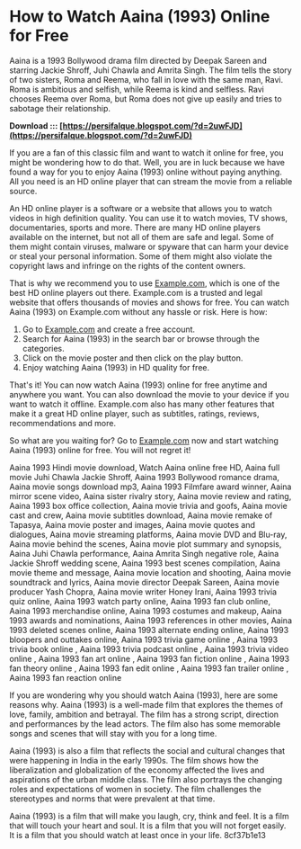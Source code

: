 
 
# How to Watch Aaina (1993) Online for Free
 
Aaina is a 1993 Bollywood drama film directed by Deepak Sareen and starring Jackie Shroff, Juhi Chawla and Amrita Singh. The film tells the story of two sisters, Roma and Reema, who fall in love with the same man, Ravi. Roma is ambitious and selfish, while Reema is kind and selfless. Ravi chooses Reema over Roma, but Roma does not give up easily and tries to sabotage their relationship.
 
**Download ::: [https://persifalque.blogspot.com/?d=2uwFJD](https://persifalque.blogspot.com/?d=2uwFJD)**


 
If you are a fan of this classic film and want to watch it online for free, you might be wondering how to do that. Well, you are in luck because we have found a way for you to enjoy Aaina (1993) online without paying anything. All you need is an HD online player that can stream the movie from a reliable source.
 
An HD online player is a software or a website that allows you to watch videos in high definition quality. You can use it to watch movies, TV shows, documentaries, sports and more. There are many HD online players available on the internet, but not all of them are safe and legal. Some of them might contain viruses, malware or spyware that can harm your device or steal your personal information. Some of them might also violate the copyright laws and infringe on the rights of the content owners.
 
That is why we recommend you to use [Example.com](https://example.com), which is one of the best HD online players out there. Example.com is a trusted and legal website that offers thousands of movies and shows for free. You can watch Aaina (1993) on Example.com without any hassle or risk. Here is how:
 
1. Go to [Example.com](https://example.com) and create a free account.
2. Search for Aaina (1993) in the search bar or browse through the categories.
3. Click on the movie poster and then click on the play button.
4. Enjoy watching Aaina (1993) in HD quality for free.

That's it! You can now watch Aaina (1993) online for free anytime and anywhere you want. You can also download the movie to your device if you want to watch it offline. Example.com also has many other features that make it a great HD online player, such as subtitles, ratings, reviews, recommendations and more.
 
So what are you waiting for? Go to [Example.com](https://example.com) now and start watching Aaina (1993) online for free. You will not regret it!
 
Aaina 1993 Hindi movie download,  Watch Aaina online free HD,  Aaina full movie Juhi Chawla Jackie Shroff,  Aaina 1993 Bollywood romance drama,  Aaina movie songs download mp3,  Aaina 1993 Filmfare award winner,  Aaina mirror scene video,  Aaina sister rivalry story,  Aaina movie review and rating,  Aaina 1993 box office collection,  Aaina movie trivia and goofs,  Aaina movie cast and crew,  Aaina movie subtitles download,  Aaina movie remake of Tapasya,  Aaina movie poster and images,  Aaina movie quotes and dialogues,  Aaina movie streaming platforms,  Aaina movie DVD and Blu-ray,  Aaina movie behind the scenes,  Aaina movie plot summary and synopsis,  Aaina Juhi Chawla performance,  Aaina Amrita Singh negative role,  Aaina Jackie Shroff wedding scene,  Aaina 1993 best scenes compilation,  Aaina movie theme and message,  Aaina movie location and shooting,  Aaina movie soundtrack and lyrics,  Aaina movie director Deepak Sareen,  Aaina movie producer Yash Chopra,  Aaina movie writer Honey Irani,  Aaina 1993 trivia quiz online,  Aaina 1993 watch party online,  Aaina 1993 fan club online,  Aaina 1993 merchandise online,  Aaina 1993 costumes and makeup,  Aaina 1993 awards and nominations,  Aaina 1993 references in other movies,  Aaina 1993 deleted scenes online,  Aaina 1993 alternate ending online,  Aaina 1993 bloopers and outtakes online,  Aaina 1993 trivia game online ,  Aaina 1993 trivia book online ,  Aaina 1993 trivia podcast online ,  Aaina 1993 trivia video online ,  Aaina 1993 fan art online ,  Aaina 1993 fan fiction online ,  Aaina 1993 fan theory online ,  Aaina 1993 fan edit online ,  Aaina 1993 fan trailer online ,  Aaina 1993 fan reaction online
  
If you are wondering why you should watch Aaina (1993), here are some reasons why. Aaina (1993) is a well-made film that explores the themes of love, family, ambition and betrayal. The film has a strong script, direction and performances by the lead actors. The film also has some memorable songs and scenes that will stay with you for a long time.
 
Aaina (1993) is also a film that reflects the social and cultural changes that were happening in India in the early 1990s. The film shows how the liberalization and globalization of the economy affected the lives and aspirations of the urban middle class. The film also portrays the changing roles and expectations of women in society. The film challenges the stereotypes and norms that were prevalent at that time.
 
Aaina (1993) is a film that will make you laugh, cry, think and feel. It is a film that will touch your heart and soul. It is a film that you will not forget easily. It is a film that you should watch at least once in your life.
 8cf37b1e13
 
